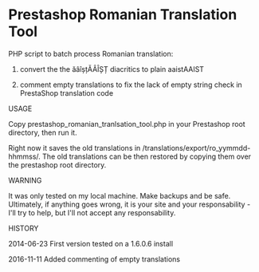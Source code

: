 Prestashop Romanian Translation Tool
====================================

PHP script to batch process Romanian translation:

1. convert the the ăâîșțĂÂÎȘȚ diacritics to plain aaistAAIST

2. comment empty translations to fix the lack of empty string check in PrestaShop translation code

USAGE

Copy prestashop_romanian_tranlsation_tool.php in your Prestashop root directory, then run it.

Right now it saves the old translations in /translations/export/ro_yymmdd-hhmmss/. The old translations can be then restored by copying them over the prestashop root directory.


WARNING

It was only tested on my local machine. Make backups and be safe. Ultimately, if anything goes wrong, it is your site and your responsability - I'll try to help, but I'll not accept any responsability.


HISTORY

2014-06-23 First version tested on a 1.6.0.6 install

2016-11-11 Added commenting of empty translations
